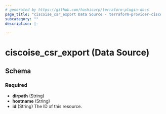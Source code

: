 ```yaml
---
# generated by https://github.com/hashicorp/terraform-plugin-docs
page_title: "ciscoise_csr_export Data Source - terraform-provider-ciscoise"
subcategory: ""
description: |-
  
---
```


# ciscoise_csr_export (Data Source)





<!-- schema generated by tfplugindocs -->
## Schema

### Required

- **dirpath** (String)
- **hostname** (String)
- **id** (String) The ID of this resource.


